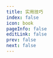 ```yaml
---
title: 实用技巧
index: false
icon: book
pageInfo: false
editLink: false
prev: false
next: false
---
```

